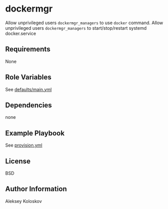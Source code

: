dockermgr
=========

Allow unprivileged users `dockermgr_managers` to use `docker` command.
Allow unprivileged users `dockermgr_managers` to start/stop/restart systemd docker.service

Requirements
------------

None

Role Variables
--------------

See [defaults/main.yml](./defaults/main.yml)

Dependencies
------------

none

Example Playbook
----------------

See [provision.yml](./provision.yml)

License
-------

BSD

Author Information
------------------

Aleksey Koloskov
